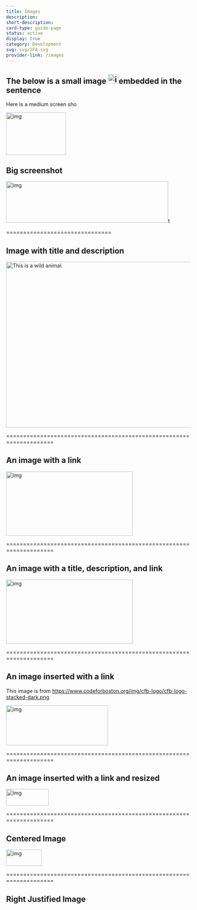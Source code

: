 ```yaml
---
title: Images
description: 
short-description: 
card-type: guide-page
status: active
display: true
category: Development
svg: svg/2FA.svg
provider-link: /images
---
```

## The below is a small image <img src="/assets/images/images-kix.z1ebyhut5s2j-gdoc.png" title="" alt="img" height="26PT" width="29PT">embedded in the sentence


Here is a medium screen sho


<img src="/assets/images/images-kix.gj9e7st5rdpn-gdoc.png" title="" alt="img" height="116PT" width="163PT">

## Big screenshot


<img src="/assets/images/images-kix.kddapeqgsmu2-gdoc.png" title="" alt="img" height="113PT" width="442PT">t


===============================

## Image with title and description


<img src="/assets/images/images-kix.hzxae7urw0ps-gdoc.png" title="A cute but DANGEROUS cat" alt="This is a wild animal." height="452PT" width="540PT">


====================================================================

## An image with a link 


<a href="https://hackforla.org"><img src="/assets/images/images-kix.2wzcr0yvecvn-gdoc.png" title="" alt="img" height="175PT" width="345PT"></a>


====================================================================

## An image with a title, description, and link


<a href="https://hackforla.org"><img src="/assets/images/images-kix.h4w26n3u65e4-gdoc.png" title="" alt="img" height="175PT" width="345PT"></a>


====================================================================

## An image inserted with a link


This image is from https://www.codeforboston.org/img/cfb-logo/cfb-logo-stacked-dark.png


<img src="/assets/images/images-kix.2trx3axtnom8-gdoc.png" title="" alt="img" height="109PT" width="278PT">


====================================================================

## An image inserted with a link and resized


<img src="/assets/images/images-kix.5339ecji5sn2-gdoc.png" title="" alt="img" height="45PT" width="116PT">


====================================================================

## Centered Image

<div class="center" markdown="1">


<img src="/assets/images/images-kix.m4hgxr43lors-gdoc.png" title="" alt="img" height="45PT" width="97PT">

</div>


====================================================================

## Right Justified Image
